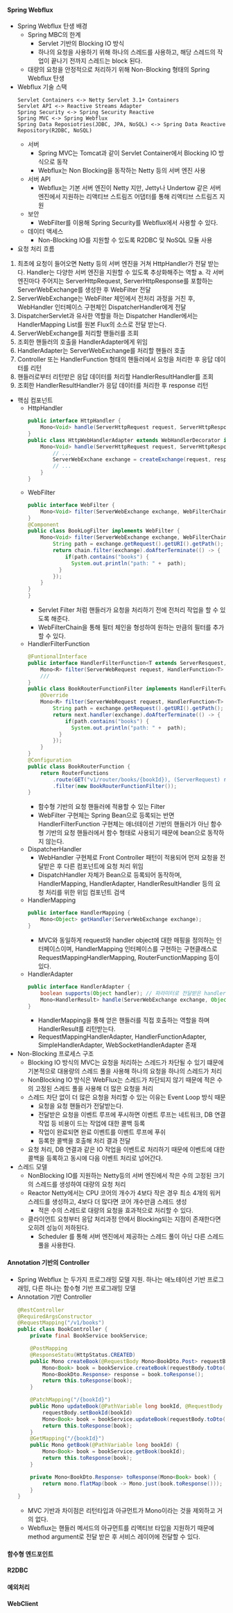 #### Spring Webflux
- Spring Webflux 탄생 배경
  - Spring MBC의 한계
    - Servlet 기반의 Blocking IO 방식
    - 하나의 요청을 사용하기 위해 하나의 스레드를 사용하고, 해당 스레드의 작업이 끝나기 전까지 스레드는 block 된다.
  - 대량의 요청을 안정적으로 처리하기 위해 Non-Blocking 형태의 Spring Webflux 탄생
- Webflux 기술 스택
  ```
  Servlet Containers <-> Netty Servlet 3.1+ Containers
  Servlet API <-> Reactive Streams Adapter
  Spring Security <-> Spring Security Reactive
  Spring MVC <-> Spring Webflux
  Spring Data Reposiotries(JDBC, JPA, NoSQL) <-> Spring Data Reactive Repository(R2DBC, NoSQL)
  ```
  - 서버
    - Spring MVC는 Tomcat과 같이 Servlet Container에서 Blocking IO 방식으로 동작
    - Webflux는 Non Blocking을 동작하는 Netty 등의 서버 엔진 사용
  - 서버 API
    - Webflux는 기본 서버 엔진이 Netty 지만, Jetty나 Undertow 같은 서버 엔진에서 지원하는 리액티브 스트림즈 어댑터를 통해 리액티브 스트림즈 지원
  - 보안
    - WebFilter를 이용해 Spring Security를 Webflux에서 사용할 수 있다.
  - 데이터 액세스
    - Non-Blocking IO를 지원할 수 있도록 R2DBC 및 NoSQL 모듈 사용
- 요청 처리 흐름
1. 최초에 요청이 들어오면 Netty 등의 서버 엔진을 거쳐 HttpHandler가 전달 받는다. Handler는 다양한 서버 엔진을 지원할 수 있도록 추상화해주는 역할
  a. 각 서버엔진마다 주어지는 ServerHttpRequest, ServerHttpResponse를 포함하는 ServerWebExchange를 생성한 후 WebFilter 전달
2. ServerWebExchange는 WebFilter 체인에서 전처리 과정을 거친 후, WebHandler 인터페이스 구현체인 DispatcherHandler에게 전달
3. DispatcherServlet과 유사한 역할을 하는 Dispatcher Handler에서는 HandlerMapping List를 원본 Flux의 소스로 전달 받는다.
4. ServerWebExchange를 처리할 핸들러를 조회
5. 조회한 핸들러의 호출을 HandlerAdapter에게 위임
6. HandlerAdapter는 ServerWebExchange를 처리할 핸들러 호출
7. Controller 또는 HandlerFunction 형태의 핸들러에서 요청을 처리한 후 응답 데이터를 리턴
8. 핸들러로부터 리턴받은 응답 데이터를 처리할 HandlerResultHandler를 조회
9. 조회한 HandlerResultHandler가 응답 데이터를 처리한 후 response 리턴
- 핵심 컴포넌트
  - HttpHandler
    ```java
    public interface HttpHandler {
        Mono<Void> handle(ServerHttpRequest request, ServerHttpResponse response);
    }
    public class HttpWebHandlerAdapter extends WebHandlerDecorator implements HttpHandler {
        Mono<Void> handle(ServerHttpRequest request, ServerHttpResponse response) {
            // ...
            ServerWebExchane exchange = createExchange(request, response);
            // ...
        }
    }
    ```
  - WebFilter
    ```java
    public interface WebFilter {
        Mono<Void> filter(ServerWebExchange exchange, WebFilterChain chain);
    }
    @Component
    public class BookLogFilter implements WebFilter {
        Mono<Void> filter(ServerWebExchange exchange, WebFilterChain chain) {
            String path = exchange.getRequest().getURI().getPath();
            return chain.filter(exchange).doAfterTerminate(() -> {
                if(path.contains("books") {
                  System.out.println("path: " +  path);
              }
            });
        }
    }
    }
    ``` 
    - Servlet Filter 처럼 핸들러가 요청을 처리하기 전에 전처리 작업을 할 수 있도록 해준다.
    - WebFilterChain을 통해 필터 체인을 형성하여 원하는 만큼의 필터를 추가할 수 있다.
  - HandlerFilterFunction
    ```java
    @FuntionalInterface
    public interface HandlerFilterFunction<T extends ServerResquest, R extends ServerResponse> {
        Mono<R> filter(ServerWebRequest request, HandlerFunction<T> next);
        ///
    }
    public class BookRouterFunctionFilter implements HandlerFilterFunction {
        @Override
        Mono<R> filter(ServerWebRequest request, HandlerFunction<T> next) {
            String path = exchange.getRequest().getURI().getPath();
            return next.handler(exchange).doAfterTerminate(() -> {
                if(path.contains("books") {
                  System.out.println("path: " +  path);
              }
            });
        }
    }
    @Configuration
    public class BookRouterFunction {
        return RouterFunctions
            .route(GET("v1/router/books/{bookId}), (ServerRequest) request -> this.getBook(request))
            .filter(new BookRouterFunctionFilter());
    }
    ``` 
    - 함수형 기반의 요청 핸들러에 적용할 수 있는 Filter
    - WebFilter 구현체는 Spring Bean으로 등록되는 반면 HandlerFilterFunction 구현체는 애너테이션 기반의 핸들러가 아닌 함수형 기반의 요청 핸들러에서 함수 형태로 사용되기 때문에 bean으로 동작하지 않는다.
  - DispatcherHandler
    - WebHandler 구현체로 Front Controller 패턴이 적용되어 먼저 요청을 전달받은 후 다른 컴포넌트에 요청 처리 위임
    - DispatchHandler 자체가 Bean으로 등록되어 동작하며, HandlerMapping, HandlerAdapter, HandlerResultHandler 등의 요청 처리를 위한 위임 컴포넌트 검색
  - HandlerMapping
    ```java
    public interface HandlerMapping {
        Mono<Object> getHandler(ServerWebExchange exchange);
    }
    ```
    - MVC와 동일하게 request와 handler object에 대한 매핑을 정의하는 인터페이스이며, HandlerMapping 인터페이스를 구현하는 구현클래스로 RequestMappingHandlerMapping, RouterFunctionMapping 등이 있다.
  - HandlerAdapter
    ```java
    public interface HandlerAdapter {
        boolean supports(Object handler); // 파라미터로 전달받은 handler object를 지원하는지 체크
        Mono<HandlerResult> handle(ServerWebExchange exchange, Object handler); // 파라미터로 전달받은 handler object를 통해 핸들러 메서드 호출
    }
    ```
    - HandlerMapping을 통해 얻은 핸들러를 직접 호출하는 역할을 하며 HandlerResult를 리턴받는다.
    - RequestMappingHandlerAdapter, HandlerFunctionAdapter, SimpleHandlerAdapter, WebSocketHandlerAdapter 존재
- Non-Blocking 프로세스 구조
  - Blocking IO 방식의 MVC는 요청을 처리하는 스레드가 차단될 수 있기 떄문에 기본적으로 대용량의 스레드 풀을 사용해 하나의 요청을 하나의 스레드가 처리
  - NonBlocking IO 방식은 WebFlux는 스레드가 차단되지 않기 때문에 적은 수의 고정된 스레드 풀을 사용해 더 많은 요청을 처리
  - 스레드 차단 없이 더 많은 요청을 처리할 수 있는 이유는 Event Loop 방식 때문
    - 요청을 요청 핸들러가 전달받는다.
    - 전달받은 요청을 이벤트 루프에 푸시하면 이벤트 루프는 네트워크, DB 연결 작업 등 비용이 드는 작업에 대한 콜백 등록
    - 작업이 완료되면 완료 이벤트를 이벤트 루프에 푸쉬
    - 등록한 콜백을 호출해 처리 결과 전달
  - 요청 처리, DB 연결과 같은 IO 작업을 이벤트로 처리하기 때문에 이벤트에 대한 콜백을 등록하고 동시에 다음 이벤트 처리로 넘어간다.
- 스레드 모델
  - NonBlocking IO를 지원하는 Netty등의 서버 엔진에서 작은 수의 고정된 크기의 스레드를 생성하여 대량의 요청 처리
  - Reactor Netty에서는 CPU 코어의 개수가 4보다 작은 경우 최소 4개의 워커 스레드를 생성하고, 4보다 더 많다면 코어 개수만큼 스레드 생성
    - 적은 수의 스레드로 대량의 요청을 효과적으로 처리할 수 있다.
  - 클라이언트 요청부터 응답 처리과정 안에서 Blocking되는 지점이 존재한다면 오히려 성능이 저하된다.
    - Scheduler 를 통해 서버 엔진에서 제공하는 스레드 풀이 아닌 다른 스레드 풀을 사용한다.

#### Annotation 기반의 Controller
- Spring Webflux 는 두가지 프로그래밍 모델 지원. 하나는 애노테이션 기반 프로그래밍, 다른 하나는 함수형 기반 프로그래밍 모델
- Annotation 기반 Controller
  ```java
  @RestController
  @RequiredArgsConstructor
  @RequestMapping("/v1/books")
  public class BookController {
      private final BookService bookService;

      @PostMapping
      @ResponseStatu(HttpStatus.CREATED)
      public Mono createBook(@RequestBody Mono<BookDto.Post> requestBody) {
          Mono<Book> book = bookService.createBook(requestBody.toDto());
          Mono<BookDto.Response> response = book.toResponse();
          return this.toResponse(book);
      }

      @PatchMapping("/{bookId}")
      public Mono updateBook(@PathVariable long bookId, @RequestBody Mono<BookDto.Post> requestBody) {
          requestBody.setBookId(bookId)
          Mono<Book> book = bookService.updateBook(requestBody.toDto());
          return this.toResponse(book);
      }
      @GetMapping("/{bookId}")
      public Mono getBook(@PathVariable long bookId) {
          Mono<Book> book = bookService.getBook(bookId);
          return this.toResponse(book);
      }

      private Mono<BookDto.Response> toResponse(Mono<Book> book) {
          return mono.flatMap(book -> Mono.just(book.toResponse()));
      }
  }
  ```
  - MVC 기반과 차이점은 리턴타입과 아규먼트가 Mono<Book>이라는 것을 제외하고 거의 없다.
  - Webflux는 핸들러 메서드의 아규먼트를 리액티브 타입을 지원하기 때문에 method argument로 전달 받은 후 서비스 레이어에 전달할 수 있다.

#### 함수형 엔드포인트

#### R2DBC

#### 예외처리

#### WebClient
